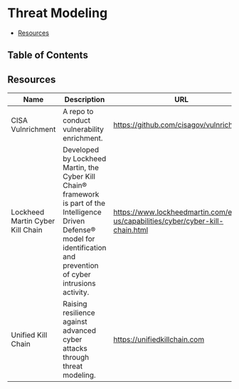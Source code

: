 # Threat Modeling

- [Resources](#resources)

## Table of Contents

## Resources

| Name | Description | URL |
| --- | --- | --- |
| CISA Vulnrichment | A repo to conduct vulnerability enrichment. | https://github.com/cisagov/vulnrichment |
| Lockheed Martin Cyber Kill Chain | Developed by Lockheed Martin, the Cyber Kill Chain® framework is part of the Intelligence Driven Defense® model for identification and prevention of cyber intrusions activity. | https://www.lockheedmartin.com/en-us/capabilities/cyber/cyber-kill-chain.html |
| Unified Kill Chain | Raising resilience against advanced cyber attacks through threat modeling. | https://unifiedkillchain.com |
